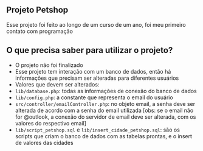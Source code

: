 ## Projeto Petshop

Esse projeto foi feito ao longo de um curso de um ano, foi meu primeiro contato com programação

## O que precisa saber para utilizar o projeto?

- O projeto não foi finalizado
- Esse projeto tem interação com um banco de dados, então há informações que precisam ser alteradas para diferentes usuários
- Valores que devem ser alterados:
- `lib/database.php`: todas as informações de conexão do banco de dados
- `lib/config.php`: a constante que representa o email do usuário
- `src/controller/emailController.php`: no objeto email, a senha deve ser alterada de acordo com a senha do email utilizada [obs: se o email não for @outlook, a conexão do servidor de email deve ser alterada, com os valores do respectivo email]
- `lib/script_petshop.sql` e `lib/insert_cidade_petshop.sql`: são os scripts que criam o banco de dados com as tabelas prontas, e o insert de valores das cidades
